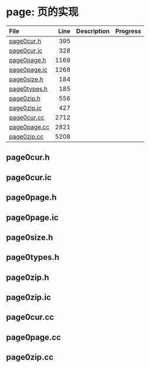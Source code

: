 # page: 页的实现

|File|Line|Description|Progress|
|:---|---:|:---|:---|
| [page0cur.h](#page0cur.h)              |   395 |||
| [page0cur.ic](#page0cur.ic)            |   328 |||
| [page0page.h](#page0page.h)            |  1169 |||
| [page0page.ic](#page0page.ic)          |  1268 |||
| [page0size.h](#page0size.h)            |   184 |||
| [page0types.h](#page0types.h)          |   185 |||
| [page0zip.h](#page0zip.h)              |   556 |||
| [page0zip.ic](#page0zip.ic)            |   427 |||
| [page0cur.cc](#page0cur.cc)    |  2712 |||
| [page0page.cc](#page0page.cc)  |  2821 |||
| [page0zip.cc](#page0zip.cc)    |  5208 |||

## page0cur.h
<span id="page0cur.h" />

## page0cur.ic
<span id="page0cur.ic" />

## page0page.h
<span id="page0page.h" />

## page0page.ic
<span id="page0page.ic" />

## page0size.h
<span id="page0size.h" />

## page0types.h
<span id="page0types.h" />

## page0zip.h
<span id="page0zip.h" />

## page0zip.ic
<span id="page0zip.ic" />

## page0cur.cc
<span id="page0cur.cc" />

## page0page.cc
<span id="page0page.cc" />

## page0zip.cc
<span id="page0zip.cc" />
